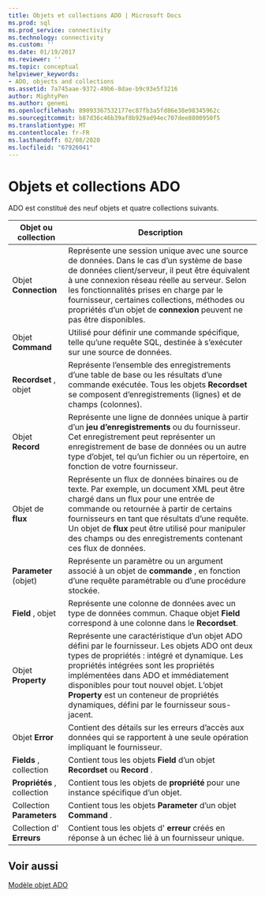 ```yaml
---
title: Objets et collections ADO | Microsoft Docs
ms.prod: sql
ms.prod_service: connectivity
ms.technology: connectivity
ms.custom: ''
ms.date: 01/19/2017
ms.reviewer: ''
ms.topic: conceptual
helpviewer_keywords:
- ADO, objects and collections
ms.assetid: 7a745aae-9372-49b6-8dae-b9c93e5f3216
author: MightyPen
ms.author: genemi
ms.openlocfilehash: 89093367532177ec87fb3a5fd86e38e98345962c
ms.sourcegitcommit: b87d36c46b39af8b929ad94ec707dee8800950f5
ms.translationtype: MT
ms.contentlocale: fr-FR
ms.lasthandoff: 02/08/2020
ms.locfileid: "67926041"
---
```

# <a name="ado-objects-and-collections"></a>Objets et collections ADO
ADO est constitué des neuf objets et quatre collections suivants.  
  
|Objet ou collection|Description|  
|--------------------------|-----------------|  
|Objet **Connection**|Représente une session unique avec une source de données. Dans le cas d’un système de base de données client/serveur, il peut être équivalent à une connexion réseau réelle au serveur. Selon les fonctionnalités prises en charge par le fournisseur, certaines collections, méthodes ou propriétés d’un objet de **connexion** peuvent ne pas être disponibles.|  
|Objet **Command**|Utilisé pour définir une commande spécifique, telle qu’une requête SQL, destinée à s’exécuter sur une source de données.|  
|**Recordset** , objet|Représente l’ensemble des enregistrements d’une table de base ou les résultats d’une commande exécutée. Tous les objets **Recordset** se composent d’enregistrements (lignes) et de champs (colonnes).|  
|Objet **Record**|Représente une ligne de données unique à partir d’un **jeu d’enregistrements** ou du fournisseur. Cet enregistrement peut représenter un enregistrement de base de données ou un autre type d’objet, tel qu’un fichier ou un répertoire, en fonction de votre fournisseur.|  
|Objet de **flux**|Représente un flux de données binaires ou de texte. Par exemple, un document XML peut être chargé dans un flux pour une entrée de commande ou retournée à partir de certains fournisseurs en tant que résultats d’une requête. Un objet de **flux** peut être utilisé pour manipuler des champs ou des enregistrements contenant ces flux de données.|  
|**Parameter** (objet)|Représente un paramètre ou un argument associé à un objet de **commande** , en fonction d’une requête paramétrable ou d’une procédure stockée.|  
|**Field** , objet|Représente une colonne de données avec un type de données commun. Chaque objet **Field** correspond à une colonne dans le **Recordset**.|  
|Objet **Property**|Représente une caractéristique d’un objet ADO défini par le fournisseur. Les objets ADO ont deux types de propriétés : intégré et dynamique. Les propriétés intégrées sont les propriétés implémentées dans ADO et immédiatement disponibles pour tout nouvel objet. L’objet **Property** est un conteneur de propriétés dynamiques, défini par le fournisseur sous-jacent.|  
|Objet **Error**|Contient des détails sur les erreurs d’accès aux données qui se rapportent à une seule opération impliquant le fournisseur.|  
|**Fields** , collection|Contient tous les objets **Field** d’un objet **Recordset** ou **Record** .|  
|**Propriétés** , collection|Contient tous les objets de **propriété** pour une instance spécifique d’un objet.|  
|Collection **Parameters**|Contient tous les objets **Parameter** d’un objet **Command** .|  
|Collection d' **Erreurs**|Contient tous les objets d' **erreur** créés en réponse à un échec lié à un fournisseur unique.|  
  
## <a name="see-also"></a>Voir aussi  
 [Modèle objet ADO](../../../ado/reference/ado-api/ado-object-model.md)
